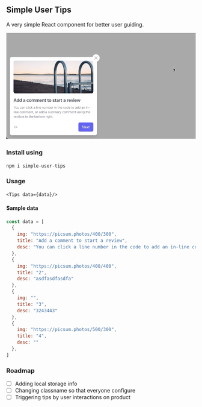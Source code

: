 ## Simple User Tips
A very simple React component for better user guiding.

![User tips how to](./public/simple-user-tips.gif)

### Install using 
```npm i simple-user-tips```

### Usage
```<Tips data={data}/>```

#### Sample data 
```javascript
const data = [
  {
    img: "https://picsum.photos/400/300",
    title: "Add a comment to start a review",
    desc: "You can click a line number in the code to add an in-line comment, or add a summary comment using the textbox in the bottom right."
  },
  {
    img: "https://picsum.photos/400/400",
    title: "2",
    desc: "asdfasdfasdfa"
  },
  {
    img: "",
    title: "3",
    desc: "3243443"
  },
  {
    img: "https://picsum.photos/500/300",
    title: "4",
    desc: ""
  },
]
```

### Roadmap
- [ ] Adding local storage info
- [ ] Changing classname so that everyone configure
- [ ] Triggering tips by user interactions on product
